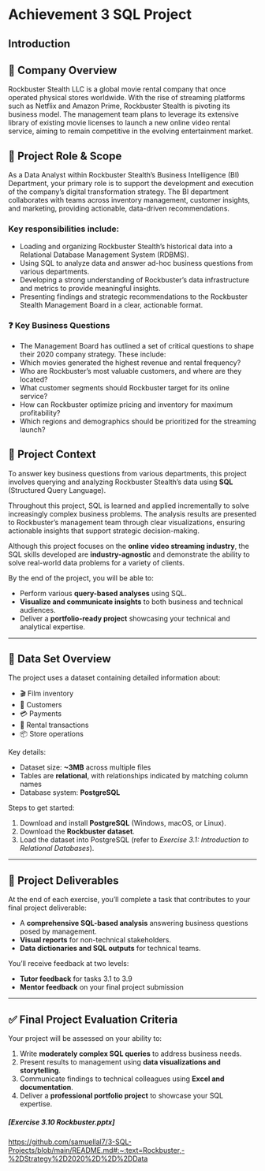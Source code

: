# Achievement 3 SQL Project

## Introduction

## 🏢 Company Overview
Rockbuster Stealth LLC is a global movie rental company that once operated physical stores worldwide. With the rise of streaming platforms such as Netflix and Amazon Prime, Rockbuster Stealth is pivoting its business model. The management team plans to leverage its extensive library of existing movie licenses to launch a new online video rental service, aiming to remain competitive in the evolving entertainment market.

## 🎯 Project Role & Scope
As a Data Analyst within Rockbuster Stealth’s Business Intelligence (BI) Department, your primary role is to support the development and execution of the company’s digital transformation strategy. The BI department collaborates with teams across inventory management, customer insights, and marketing, providing actionable, data-driven recommendations.

### Key responsibilities include:
- Loading and organizing Rockbuster Stealth’s historical data into a Relational Database Management System (RDBMS).
- Using SQL to analyze data and answer ad-hoc business questions from various departments.
- Developing a strong understanding of Rockbuster’s data infrastructure and metrics to provide meaningful insights.
- Presenting findings and strategic recommendations to the Rockbuster Stealth Management Board in a clear, actionable format.

### ❓ Key Business Questions
- The Management Board has outlined a set of critical questions to shape their 2020 company strategy. These include:
- Which movies generated the highest revenue and rental frequency?
- Who are Rockbuster’s most valuable customers, and where are they located?
- What customer segments should Rockbuster target for its online service?
- How can Rockbuster optimize pricing and inventory for maximum profitability?
- Which regions and demographics should be prioritized for the streaming launch?

## 📖 Project Context  

To answer key business questions from various departments, this project involves querying and analyzing Rockbuster Stealth’s data using **SQL** (Structured Query Language).  

Throughout this project, SQL is learned and applied incrementally to solve increasingly complex business problems. The analysis results are presented to Rockbuster’s management team through clear visualizations, ensuring actionable insights that support strategic decision-making.  

Although this project focuses on the **online video streaming industry**, the SQL skills developed are **industry-agnostic** and demonstrate the ability to solve real-world data problems for a variety of clients.  

By the end of the project, you will be able to:  
- Perform various **query-based analyses** using SQL.  
- **Visualize and communicate insights** to both business and technical audiences.  
- Deliver a **portfolio-ready project** showcasing your technical and analytical expertise.  

---

## 📂 Data Set Overview  

The project uses a dataset containing detailed information about:  
- 🎬 Film inventory  
- 👥 Customers  
- 💳 Payments  
- 🛒 Rental transactions  
- 📦 Store operations  

Key details:  
- Dataset size: **~3MB** across multiple files  
- Tables are **relational**, with relationships indicated by matching column names  
- Database system: **PostgreSQL**  

Steps to get started:  
1. Download and install **PostgreSQL** (Windows, macOS, or Linux).  
2. Download the **Rockbuster dataset**.  
3. Load the dataset into PostgreSQL (refer to *Exercise 3.1: Introduction to Relational Databases*).  

---

## 📝 Project Deliverables  

At the end of each exercise, you’ll complete a task that contributes to your final project deliverable:  
- A **comprehensive SQL-based analysis** answering business questions posed by management.  
- **Visual reports** for non-technical stakeholders.  
- **Data dictionaries and SQL outputs** for technical teams.  

You’ll receive feedback at two levels:  
- **Tutor feedback** for tasks 3.1 to 3.9  
- **Mentor feedback** on your final project submission  

---

## ✅ Final Project Evaluation Criteria  

Your project will be assessed on your ability to:  
1. Write **moderately complex SQL queries** to address business needs.  
2. Present results to management using **data visualizations and storytelling**.  
3. Communicate findings to technical colleagues using **Excel and documentation**.  
4. Deliver a **professional portfolio project** to showcase your SQL expertise. 

##### [Exercise 3.10 Rockbuster.pptx]
https://github.com/samuellal7/3-SQL-Projects/blob/main/README.md#:~:text=Rockbuster,-%2DStrategy%2D2020%2D%2D%2DData
